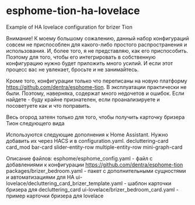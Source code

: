 # esphome-tion-ha-lovelace
Example of HA lovelace configuration for brizer Tion

Внимание!
К моему большому сожалению, данный набор конфигураций совсем не приспособлен для какого-либо простого распространения и использования.
И, более того, я не представляю, как его приспособить.
Поэтому для того, чтобы его интегрировать в собственную конфигурацию нужно будет приложить много усилий.
И если этот процесс вас не увлекает, бросьте и не занимайтесь.

Кроме того, конфигурации только что переписаны на новую платформу https://github.com/dentra/esphome-tion.
В эксплуатации практически не были. Поэтому, наверняка, содержат много недочетов и ошибок.
Если найдете - буду крайне признателен, если проанализируете и посоветуете как и что поправить.

Весь огород затеян только для того, чтобы получить карточку бризера Тион следующего вида


Используются следующие дополнения к Home Assistant.
Нужно добавить их через HACS и в configuration.yaml.
decluttering-card
card_mod
bar-card
slider-entity-row
multiple-entity-row
mini-graph-card


Описание файлов:
esphome/esphome_config.yaml - файл с добавлениями к конфигурации https://github.com/dentra/esphome-tion
packages/brizer_bedroom.yaml - пакет с дополнительными сущностями и автоматизациями для HA
ui-lovelace/decluttering_card_brizer_template.yaml - шаблон карточки бризера для decluttering_card
ui-lovelace/brizer_bedroom_card.yaml - пример карточки бризера для lovelace

